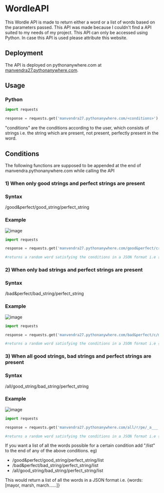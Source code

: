 # WordleAPI
This Wordle API is made to return either a word or a list of words based on the parameters passed. This API was made because I couldn't find a API suited to my needs of my project. This API can only be accessed using Python. In case this API is used please attribute this website.

## Deployment
The API is deployed on pythonanywhere.com at [manvendra27.pythonanywhere.com](https://manvendra27.pythonanywhere.com).

## Usage
### Python

```python
import requests

response = requests.get('manvendra27.pythonanywhere.com/<conditions>')
```

"conditions" are the conditions according to the user, which consists of strings i.e. the string which are present, not present, perfectly present in the word.

## Conditions

The following functions are supposed to be appended at the end of manvendra.pythonanywhere.com while calling the API

### 1) When only good strings and perfect strings are present

### Syntax
/good&perfect/good_string/perfect_string

### Example
![image](https://user-images.githubusercontent.com/72267209/193898682-3919ecb4-d8f6-4997-855f-27e3c33df169.png)
```python
import requests

response = requests.get('manvendra27.pythonanywhere.com/good&perfect/cra/___sh')

#returns a random word satisfying the conditions in a JSON format i.e {word: 'crash'}
```

### 2) When only bad strings and perfect strings are present

### Syntax
/bad&perfect/bad_string/perfect_string

### Example
![image](https://user-images.githubusercontent.com/72267209/193901703-248b8c54-10ae-4983-817a-a8e90b91cdf0.png)
```python
import requests

response = requests.get('manvendra27.pythonanywhere.com/bad&perfect/c/mar_h')

#returns a random word satisfying the conditions in a JSON format i.e {word: 'marsh'}
```

### 3) When all good strings, bad strings and perfect strings are present

### Syntax
/all/good_string/bad_string/perfect_string

### Example
![image](https://user-images.githubusercontent.com/72267209/193902964-a674d08c-83ed-4564-97ed-2416d04eb976.png)
```python
import requests

response = requests.get('manvendra27.pythonanywhere.com/all/r/pe/_a___')

#returns a random word satisfying the conditions in a JSON format i.e {word: 'mayor'}
```

If you want a list of all the words possible for a certain condition add "/list" to the end of any of the above conditions. eg)
<ul>
<li>/good&perfect/good_string/perfect_string/list
<li>/bad&perfect/bad_string/perfect_string/list
<li>/all/good_string/bad_string/perfect_string/list
</ul>

This would return a list of all the words in a JSON format i.e. {words: [mayor, marsh, march......]}
